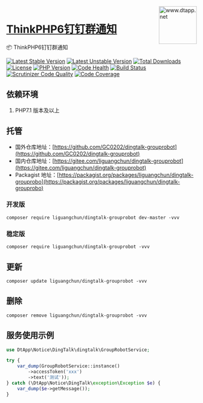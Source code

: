 <img align="right" width="100" src="https://kodo-cdn.dtapp.net/04/999e9f2f06d396968eacc10ce9bc8a.png" alt="www.dtapp.net"/>

<h1 align="left"><a href="https://www.dtapp.net/">ThinkPHP6钉钉群通知</a></h1>

📦 ThinkPHP6钉钉群通知

[![Latest Stable Version](https://poser.pugx.org/liguangchun/dingtalk-grouprobot/v/stable)](https://packagist.org/packages/liguangchun/dingtalk-grouprobot) 
[![Latest Unstable Version](https://poser.pugx.org/liguangchun/dingtalk-grouprobot/v/unstable)](https://packagist.org/packages/liguangchun/dingtalk-grouprobot) 
[![Total Downloads](https://poser.pugx.org/liguangchun/dingtalk-grouprobot/downloads)](https://packagist.org/packages/liguangchun/dingtalk-grouprobot) 
[![License](https://poser.pugx.org/liguangchun/dingtalk-grouprobot/license)](https://packagist.org/packages/liguangchun/dingtalk-grouprobot)
[![PHP Version](https://img.shields.io/badge/php-%3E%3D7.1-8892BF.svg)](http://www.php.net/)
[![Code Health](https://hn.devcloud.huaweicloud.com/codecheck/v1/codecheck/task/codehealth.svg?taskId=76a095890e894f4099c2e3f005d827e3)](https://hn.devcloud.huaweicloud.com/codecheck/project/c7ff3e2d65674858bd363cb43ee6c35e/codecheck/task/76a095890e894f4099c2e3f005d827e3/detail)
[![Build Status](https://travis-ci.org/GC0202/dingtalk-grouprobot.svg?branch=6.0)](https://travis-ci.org/GC0202/dingtalk-grouprobot)
[![Scrutinizer Code Quality](https://scrutinizer-ci.com/g/GC0202/dingtalk-grouprobot/badges/quality-score.png?b=6.0)](https://scrutinizer-ci.com/g/GC0202/dingtalk-grouprobot/?branch=6.0)
[![Code Coverage](https://scrutinizer-ci.com/g/GC0202/dingtalk-grouprobot/badges/coverage.png?b=6.0)](https://scrutinizer-ci.com/g/GC0202/dingtalk-grouprobot/?branch=6.0)

## 依赖环境

1. PHP7.1 版本及以上

## 托管

- 国外仓库地址：[https://github.com/GC0202/dingtalk-grouprobot](https://github.com/GC0202/dingtalk-grouprobot)
- 国内仓库地址：[https://gitee.com/liguangchun/dingtalk-grouprobot](https://gitee.com/liguangchun/dingtalk-grouprobot)
- Packagist 地址：[https://packagist.org/packages/liguangchun/dingtalk-grouprobo](https://packagist.org/packages/liguangchun/dingtalk-grouprobo)

### 开发版
```text
composer require liguangchun/dingtalk-grouprobot dev-master -vvv
```

### 稳定版
```text
composer require liguangchun/dingtalk-grouprobot -vvv
```

## 更新

```text
composer update liguangchun/dingtalk-grouprobot -vvv
```

## 删除

```text
composer remove liguangchun/dingtalk-grouprobot -vvv
```

## 服务使用示例

```php
use DtApp\Notice\DingTalk\dingtalk\GroupRobotService;

try {
    var_dump(GroupRobotService::instance()
        ->accessToken('xxx')
        ->text('测试'));
} catch (\DtApp\Notice\DingTalk\exception\Exception $e) {
    var_dump($e->getMessage());
}
```
